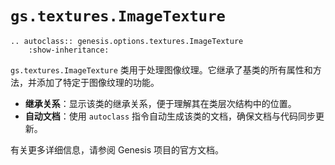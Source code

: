 # `gs.textures.ImageTexture`

```{eval-rst}  
.. autoclass:: genesis.options.textures.ImageTexture
    :show-inheritance:
```

`gs.textures.ImageTexture` 类用于处理图像纹理。它继承了基类的所有属性和方法，并添加了特定于图像纹理的功能。

- **继承关系**：显示该类的继承关系，便于理解其在类层次结构中的位置。
- **自动文档**：使用 `autoclass` 指令自动生成该类的文档，确保文档与代码同步更新。

有关更多详细信息，请参阅 Genesis 项目的官方文档。
